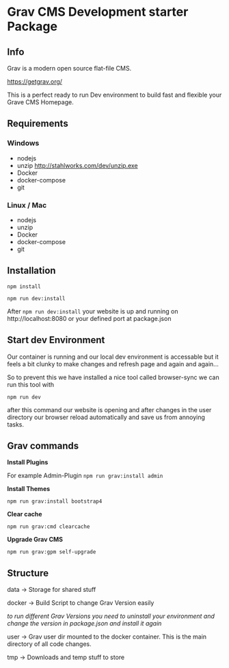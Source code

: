 # Grav CMS Development starter Package

## Info
Grav is a modern open source flat-file CMS.

https://getgrav.org/


This is a perfect ready to run Dev environment to build fast and flexible your Grave CMS Homepage.

## Requirements

### Windows
- nodejs
- unzip http://stahlworks.com/dev/unzip.exe
- Docker
- docker-compose
- git

### Linux / Mac
- nodejs
- unzip 
- Docker
- docker-compose
- git


## Installation

`npm install`

`npm run dev:install`

After `npm run dev:install` your website is up and running on http://localhost:8080 or your defined port at package.json

## Start dev Environment

Our container is running and our local dev environment is accessable but it feels a bit clunky to make changes and refresh page and again and again...

So to prevent this we have installed a nice tool called browser-sync we can run this tool with

`npm run dev`

after this command our website is opening and after changes in the user directory our browser reload automatically and save us from annoying tasks.

## Grav commands

**Install Plugins**

For example Admin-Plugin
`npm run grav:install admin`

**Install Themes**

`npm run grav:install bootstrap4`

**Clear cache**

`npm run grav:cmd clearcache`

**Upgrade Grav CMS**

`npm run grav:gpm self-upgrade`

## Structure

data -> Storage for shared stuff 

docker -> Build Script to change Grav Version easily

*to run different Grav Versions you need to uninstall your environment and change the version in package.json and install it again* 

user -> Grav user dir mounted to the docker container. This is the main directory of all code changes.

tmp -> Downloads and temp stuff to store
